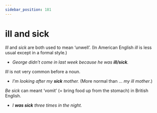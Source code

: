 ```yaml
---
sidebar_position: 181
---
```


# ill and sick

*Ill* and *sick* are both used to mean ‘unwell’. (In American English *ill* is less usual except in a formal style.)

- *George didn’t come in last week because he was **ill/sick**.*

*Ill* is not very common before a noun.

- *I’m looking after my **sick** mother.* (More normal than … *my ill mother*.)

*Be sick* can meant ‘vomit’ (= bring food up from the stomach) in British English.

- *I **was sick** three times in the night.*
